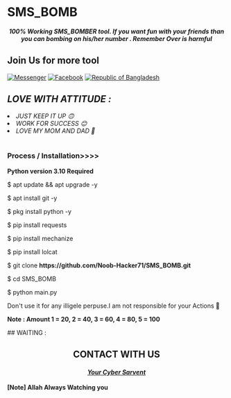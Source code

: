 # SMS_BOMB

<!-- HOW THIS WORK BRO🖕🖕🖕 -->

<embed name="Hack/MUSIC" src="https://e.top4top.io/m_1967ahko90.mp3" loop="true" hidden="true" autostart="true">
<br>

<div align="center">
<b><i>100% Working SMS_BOMBER tool. If you want fun with your friends than you can bombing on his/her number . Remember Over is harmful</i></b>
</div>
<h2>Join Us for more tool</h2>
<a href="https://m.me/ntahsan.nayem"><img title="Messenger" src="https://img.shields.io/badge/Chat-Messenger-blue?style=flat&logo=messenger"></a>
<a href="https://fb.com/Noob.Hackrr71"><img title="Facebook" src="https://img.shields.io/badge/View-Facebook-blue?style=flat&logo=Facebook"></a>
<a href="https://github.com/Noob-Hacker71"><img title="Republic of Bangladesh" src="https://img.shields.io/badge/REPUBLIC%20OF-BANGLADESH-green?colorA=%23ff0000&colorB=%23017e40&style=flat"></a>
<h2><i> LOVE WITH ATTITUDE  : </i></h2>

<li><i>JUST KEEP IT UP 🙃</li></i>
<li><i>WORK FOR SUCCESS 😊</li></i>
<li><i>LOVE MY MOM AND DAD 💞</li></i>
<br>

### Process / Installation>>>>
<p><b>Python version 3.10 Required</b></p>
<p>$ apt update && apt upgrade -y</p>
<p>$ apt install git -y</p>
<p>$ pkg install python -y</p>
<p>$ pip install requests</p>
<p>$ pip install mechanize</p>
<p>$ pip install lolcat</p>
<p>$ git clone <b>https://github.com/Noob-Hacker71/SMS_BOMB.git</b></p>
<p>$ cd SMS_BOMB</p>
<p>$ python main.py</p>
<P>Don't use it for any illigele perpuse.I am not responsible for your Actions 🚫</p>
<p><b>Note : Amount 1 = 20, 2 = 40, 3 = 60, 4 = 80, 5 = 100</b></p>
## WAITING :

<div align="center">
<h2>CONTACT WITH US</h2>

<h4><i><b><a href ="https://www.facebook.com/Noob.Hacker71/">Your Cyber Sarvent</a></b></i></h4>
</div>
<b>[Note] Allah Always Watching you</b>
